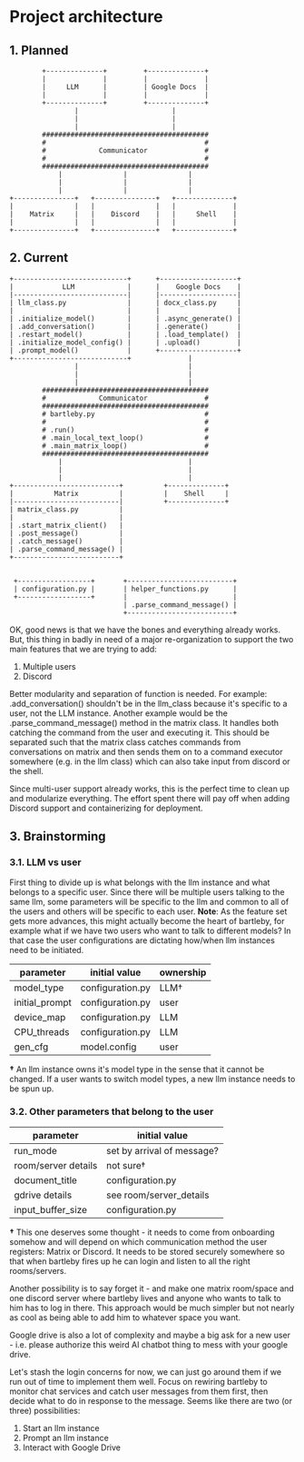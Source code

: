 # Project architecture

## 1. Planned

```text
        +--------------+         +--------------+
        |              |         |              |
        |     LLM      |         | Google Docs  |
        |              |         |              |
        +--------------+         +--------------+
                |                       |
                |                       |
                |                       |                       
        ######################################### 
        #                                       #
        #             Communicator              #
        #                                       #
        ######################################### 
            |               |               |
            |               |               |
            |               |               |
+---------------+   +---------------+   +--------------+
|               |   |               |   |              |
|    Matrix     |   |    Discord    |   |     Shell    |
|               |   |               |   |              |
+---------------+   +---------------+   +--------------+
```

## 2. Current

```text
+----------------------------+      +-------------------+
|            LLM             |      |    Google Docs    |
|----------------------------|      |-------------------|
| llm_class.py               |      | docx_class.py     |
|                            |      |                   |
| .initialize_model()        |      | .async_generate() |
| .add_conversation()        |      | .generate()       |
| .restart_model()           |      | .load_template()  |
| .initialize_model_config() |      | .upload()         |
| .prompt_model()            |      +-------------------+
+----------------------------+              |
                |                           |
                |                           |
                |                           |                       
        ######################################### 
        #             Communicator              #
        ######################################### 
        # bartleby.py                           #
        #                                       #
        # .run()                                #
        # .main_local_text_loop()               #
        # .main_matrix_loop()                   #
        ######################################### 
            |                               |
            |                               |
            |                               |
+--------------------------+          +--------------+
|          Matrix          |          |    Shell     |
|--------------------------|          +--------------+
| matrix_class.py          |
|                          |
| .start_matrix_client()   | 
| .post_message()          |
| .catch_message()         |
| .parse_command_message() |
+--------------------------+ 


 +------------------+       +--------------------------+
 | configuration.py |       | helper_functions.py      |
 +------------------+       |                          |
                            | .parse_command_message() |
                            +--------------------------+
```

OK, good news is that we have the bones and everything already works. But, this thing in badly in need of a major re-organization to support the two main features that we are trying to add:

1. Multiple users
2. Discord

Better modularity and separation of function is needed. For example: .add_conversation() shouldn't be in the llm_class because it's specific to a user, not the LLM instance. Another example would be the .parse_command_message() method in the matrix class. It handles both catching the command from the user and executing it. This should be separated such that the matrix class catches commands from conversations on matrix and then sends them on to a command executor somewhere (e.g. in the llm class) which can also take input from discord or the shell.

Since multi-user support already works, this is the perfect time to clean up and modularize everything. The effort spent there will pay off when adding Discord support and containerizing for deployment.

## 3. Brainstorming

### 3.1. LLM vs user

First thing to divide up is what belongs with the llm instance and what belongs to a specific user. Since there will be multiple users talking to the same llm, some parameters will be specific to the llm and common to all of the users and others will be specific to each user. **Note**: As the feature set gets more advances, this might actually become the heart of bartleby, for example what if we have two users who want to talk to different models? In that case the user configurations are dictating how/when llm instances need to be initiated.

| parameter      | initial value    | ownership |
|----------------|------------------|-----------|
| model_type     | configuration.py |   LLM&dagger;    |
| initial_prompt | configuration.py |   user    |
| device_map     | configuration.py |   LLM     |
| CPU_threads    | configuration.py |   LLM     |
| gen_cfg        | model.config     |   user    |

**&dagger;** An llm instance owns it's model type in the sense that it cannot be changed. If a user wants to switch model types, a new llm instance needs to be spun up.

### 3.2. Other parameters that belong to the user

| parameter           | initial value               |
|---------------------|-----------------------------|
| run_mode            | set by arrival of message?  |
| room/server details | not sure&dagger;            |
| document_title      | configuration.py            |
| gdrive details      | see room/server_details     |
| input_buffer_size   | configuration.py            |

**&dagger;** This one deserves some thought - it needs to come from onboarding somehow and will depend on which communication method the user registers: Matrix or Discord. It needs to be stored securely somewhere so that when bartleby fires up he can login and listen to all the right rooms/servers.

Another possibility is to say forget it - and make one matrix room/space and one discord server where bartleby lives and anyone who wants to talk to him has to log in there. This approach would be much simpler but not nearly as cool as being able to add him to whatever space you want.

Google drive is also a lot of complexity and maybe a big ask for a new user - i.e. please authorize this weird AI chatbot thing to mess with your google drive.

Let's stash the login concerns for now, we can just go around them if we run out of time to implement them well. Focus on rewiring bartleby to monitor chat services and catch user messages from them first, then decide what to do in response to the message. Seems like there are two (or three) possibilities:

1. Start an llm instance
2. Prompt an llm instance
3. Interact with Google Drive
